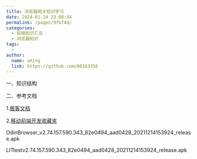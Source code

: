 ```yaml
---
title: 浏览器相关知识学习
date: 2024-01-24 23:08:34
permalink: /pages/9fbf4d/
categories:
  - 前端知识汇总
  - 浏览器知识
tags:
  - 
author: 
  name: aXing
  link: https://github.com/08163356
---
```





一、知识结构



二、参考文档

1.[极客文档](https://blog.poetries.top/browser-working-principle/guide/part6/lesson35.html#%E5%AE%89%E5%85%A8%E6%B2%99%E7%AE%B1)

2.[移动前端开发收藏夹](https://www.cntofu.com/book/148/readme.html)

OdinBrowser_v2.74.157.590.343_82e0494_aad0428_20211214153924_release.apk

LITtestv2.74.157.590.343_82e0494_aad0428_20211214153924_release.apk